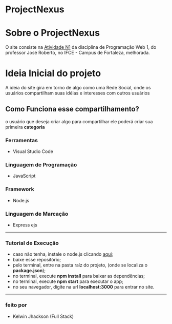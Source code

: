 # ProjectNexus

# Sobre o ProjectNexus

O site consiste na [Atividade N1](https://github.com/Kelwinkxps13/programacao-web-1/tree/main/Atividade%20N1) da disciplina de Programação Web 1, do professor José Roberto, no IFCE - Campus de Fortaleza, melhorada.

# Ideia Inicial do projeto

A ideia do site gira em torno de algo como uma Rede Social, onde os usuários compartilham suas idéias e interesses com outros usuários

## Como Funciona esse compartilhamento?

o usuário que deseja criar algo para compartilhar ele poderá criar sua primeira **categoria**

### Ferramentas
- Visual Studio Code

### Linguagem de Programação
- JavaScript

### Framework
- Node.js

### Linguagem de Marcação
- Express ejs

---

### Tutorial de Execução
- caso não tenha, instale o node.js clicando [aqui](https://nodejs.org/en/download);
- baixe esse repositório;
- pelo terminal, entre na pasta raíz do projeto, (onde se localiza o **package.json**);
- no terminal, execute **npm install** para baixar as dependências;
- no terminal, execute **npm start** para executar o app;
- no seu navegador, digite na url **localhost:3000** para entrar no site.


---

### feito por
- Kelwin Jhackson (Full Stack)

